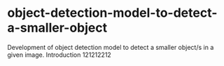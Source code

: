 # object-detection-model-to-detect-a-smaller-object
Development of object detection model to detect a smaller object/s in a given image.
Introduction 121212212

